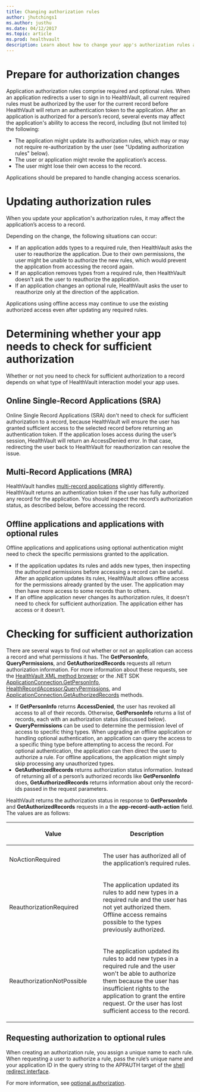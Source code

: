 ```yaml
---
title: Changing authorization rules
author: jhutchings1
ms.author: justhu
ms.date: 04/12/2017
ms.topic: article
ms.prod: healthvault
description: Learn about how to change your app's authorization rules and the important caveats to consider when doing so. 
---
```


# Prepare for authorization changes

Application authorization rules comprise required and optional rules. When an application redirects a user to sign in to HealthVault, all current required rules must be authorized by the user for the current record before HealthVault will return an authentication token to the application. After an application is authorized for a person’s record, several events may affect the application's ability to access the record, including (but not limited to) the following:

-   The application might update its authorization rules, which may or may not require re-authorization by the user (see "Updating authorization rules" below).
-   The user or application might revoke the application’s access.
-   The user might lose their own access to the record.

Applications should be prepared to handle changing access scenarios.

# Updating authorization rules

When you update your application's authorization rules, it may affect the application’s access to a record.

Depending on the change, the following situations can occur:

-   If an application adds types to a required rule, then HealthVault asks the user to reauthorize the application. Due to their own permissions, the user might be unable to authorize the new rules, which would prevent the application from accessing the record again.
-   If an application removes types from a required rule, then HealthVault doesn't ask the user to reauthorize the application.
-   If an application changes an optional rule, HealthVault asks the user to reauthorize only at the direction of the application.

Applications using offline access may continue to use the existing authorized access even after updating any required rules.

# Determining whether your app needs to check for sufficient authorization

Whether or not you need to check for sufficient authorization to a record depends on what type of HealthVault interaction model your app uses.

## Online Single-Record Applications (SRA)

Online Single Record Applications (SRA) don't need to check for sufficient authorization to a record, because HealthVault will ensure the user has granted sufficient access to the selected record before returning an authentication token. If the application loses access during the user’s session, HealthVault will return an AccessDenied error. In that case, redirecting the user back to HealthVault for reauthorization can resolve the issue.

## Multi-Record Applications (MRA)

HealthVault handles [multi-record applications](/healthvault/concepts/authorization/multi-record-applications.md) slightly differently. HealthVault returns an authentication token if the user has fully authorized any record for the application. You should inspect the record’s authorization status, as described below, before accessing the record.

## Offline applications and applications with optional rules

Offline applications and applications using optional authentication might need to check the specific permissions granted to the application.

-   If the application updates its rules and adds new types, then inspecting the authorized permissions before accessing a record can be useful. After an application updates its rules, HealthVault allows offline access for the permissions already granted by the user. The application may then have more access to some records than to others.
-   If an offline application never changes its authorization rules, it doesn't need to check for sufficient authorization. The application either has access or it doesn't.

# Checking for sufficient authorization

There are several ways to find out whether or not an application can access a record and what permissions it has. The **GetPersonInfo**, **QueryPermissions**, and **GetAuthorizedRecords** requests all return authorization information. For more information about these requests, see the [HealthVault XML method browser](http://developer.healthvault.com/pages/methods/methods.aspx) or the .NET SDK [ApplicationConnection.GetPersonInfo](/healthvault/sdks/dotnet/microsoft.health.applicationconnection.getpersoninfo.aspx), [HealthRecordAccessor.QueryPermissions](/healthvault/sdks/dotnet/microsoft.health.healthrecordaccessor.querypermissions.aspx), and [ApplicationConnection.GetAuthorizedRecords](/healthvault/sdks/dotnet/microsoft.health.applicationconnection.getauthorizedrecords.aspx) methods.

-   If **GetPersonInfo** returns **AccessDenied**, the user has revoked all access to all of their records. Otherwise, **GetPersonInfo** returns a list of records, each with an authorization status (discussed below).
-   **QueryPermissions** can be used to determine the permission level of access to specific thing types. When upgrading an offline application or handling optional authentication, an application can query the access to a specific thing type before attempting to access the record. For optional authentication, the application can then direct the user to authorize a rule. For offline applications, the application might simply skip processing any unauthorized types.
-   **GetAuthorizedRecords** returns authorization status information. Instead of returning all of a person’s authorized records like **GetPersonInfo** does, **GetAuthorizedRecords** returns information about only the record-ids passed in the request parameters.

HealthVault returns the authorization status in response to **GetPersonInfo** and **GetAuthorizedRecords** requests in a the **app-record-auth-action** field. The values are as follows:

<table>
<colgroup>
<col width="50%" />
<col width="50%" />
</colgroup>
<thead>
<tr class="header">
<th><p>Value</p></th>
<th><p>Description</p></th>
</tr>
</thead>
<tbody>
<tr class="odd">
<td><p>NoActionRequired</p></td>
<td><p>The user has authorized all of the application’s required rules.</p></td>
</tr>
<tr class="even">
<td><p>ReauthorizationRequired</p></td>
<td><p>The application updated its rules to add new types in a required rule and the user has not yet authorized them. Offline access remains possible to the types previously authorized.</p></td>
</tr>
<tr class="odd">
<td><p>ReauthorizationNotPossible</p></td>
<td><p>The application updated its rules to add new types in a required rule and the user won't be able to authorize them because the user has insufficient rights to the application to grant the entire request. Or the user has lost sufficient access to the record.</p></td>
</tr>
</tbody>
</table>

Requesting authorization to optional rules
------------------------------------------

When creating an authorization rule, you assign a unique name to each rule. When requesting a user to authorize a rule, pass the rule’s unique name and your application ID in the query string to the APPAUTH target of the [shell redirect interface](/healthvault/concepts/authorization/shell-redirect-interface.md).

For more information, see [optional authorization](/healthvault/concepts/authorization/optional-authorization.md).
